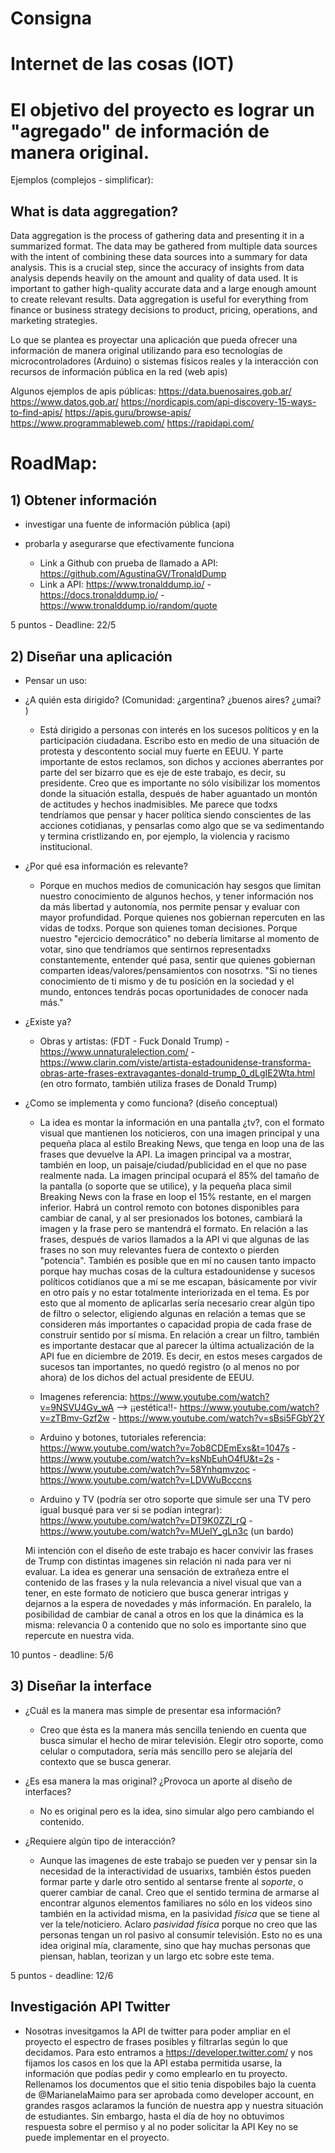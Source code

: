 # Consigna

# Internet de las cosas (IOT)
# El objetivo del proyecto es lograr un "agregado" de información de manera original.
Ejemplos (complejos - simplificar):

## What is data aggregation?
Data aggregation is the process of gathering data and presenting it in a summarized format. The data may be gathered from multiple data sources with the intent of combining these data sources into a summary for data analysis. This is a crucial step, since the accuracy of insights from data analysis depends heavily on the amount and quality of data used. It is important to gather high-quality accurate data and a large enough amount to create relevant results. Data aggregation is useful for everything from finance or business strategy decisions to product, pricing, operations, and marketing strategies.

Lo que se plantea es proyectar una aplicación que pueda ofrecer una información de manera original utilizando para eso tecnologías de microcontroladores (Arduino) o sistemas físicos reales y la interacción con recursos de información pública en la red (web apis)

Algunos ejemplos de apis públicas:
https://data.buenosaires.gob.ar/
https://www.datos.gob.ar/
https://nordicapis.com/api-discovery-15-ways-to-find-apis/
https://apis.guru/browse-apis/
https://www.programmableweb.com/
https://rapidapi.com/

# RoadMap:

## 1) Obtener información
+ investigar una fuente de información pública (api)
+ probarla y asegurarse que efectivamente funciona

    * Link a Github con prueba de llamado a API: https://github.com/AgustinaGV/TronaldDump
    * Link a API: https://www.tronalddump.io/ - https://docs.tronalddump.io/ - https://www.tronalddump.io/random/quote 

5 puntos - Deadline: 22/5


## 2) Diseñar una aplicación
+ Pensar un uso:
* ¿A quién esta dirigido? (Comunidad: ¿argentina? ¿buenos aires? ¿umai? )
    * Está dirigido a personas con interés en los sucesos políticos y en la participación ciudadana. Escribo esto en medio de una situación de protesta y descontento social muy fuerte en EEUU. Y parte importante de estos reclamos, son dichos y acciones aberrantes por parte del ser bizarro que es eje de este trabajo, es decir, su presidente. 
    Creo que es importante no sólo visibilizar los momentos donde la situación estalla, después de haber aguantado un montón de actitudes y hechos inadmisibles. Me parece que todxs tendríamos que pensar y hacer política siendo conscientes de las acciones cotidianas, y pensarlas como algo que se va sedimentando y termina cristlizando en, por ejemplo, la violencia y racismo institucional.

* ¿Por qué esa información es relevante?
    * Porque en muchos medios de comunicación hay sesgos que limitan nuestro conocimiento de algunos hechos, y tener información nos da más libertad y autonomía, nos permite pensar y evaluar con mayor profundidad. Porque quienes nos gobiernan repercuten en las vidas de todxs. Porque son quienes toman decisiones. Porque nuestro "ejercicio democrático" no debería limitarse al momento de votar, sino que tendríamos que sentirnos representadxs constantemente, entender qué pasa, sentir que quienes gobiernan comparten ideas/valores/pensamientos con nosotrxs.
    "Si no tienes conocimiento de ti mismo y de tu posición en la sociedad y el mundo, entonces tendrás pocas oportunidades de conocer nada más."

* ¿Existe ya?
    * Obras y artistas: (FDT - Fuck Donald Trump) - https://www.unnaturalelection.com/  - https://www.clarin.com/viste/artista-estadounidense-transforma-obras-arte-frases-extravagantes-donald-trump_0_dLgIE2Wta.html (en otro formato, también utiliza frases de Donald Trump)

* ¿Como se implementa y como funciona? (diseño conceptual)
    * La idea es montar la información en una pantalla ¿tv?, con el formato visual que mantienen los noticieros, con una imagen principal y una pequeña placa al estilo Breaking News, que tenga en loop una de las frases que devuelve la API. La imagen principal va a mostrar, también en loop, un paisaje/ciudad/publicidad en el que no pase realmente nada. La imagen principal ocupará el 85% del tamaño de la pantalla (o soporte que se utilice), y la pequeña placa simil Breaking News con la frase en loop el 15% restante, en el margen inferior. Habrá un control remoto con botones disponibles para cambiar de canal, y al ser presionados los botones, cambiará la imagen y la frase pero se mantendrá el formato.
    En relación a las frases, después de varios llamados a la API vi que algunas de las frases no son muy relevantes fuera de contexto o pierden "potencia". También es posible que en mí no causen tanto impacto porque hay muchas cosas de la cultura estadounidense y sucesos políticos cotidianos que a mí se me escapan, básicamente por vivir en otro país y no estar totalmente interiorizada en el tema. Es por esto que al momento de aplicarlas sería necesario crear algún tipo de filtro o selector, eligiendo algunas en relación a temas que se consideren más importantes o capacidad propia de cada frase de construir sentido por sí misma. En relación a crear un filtro, también es importante destacar que al parecer la última actualización de la API fue en diciembre de 2019. Es decir, en estos meses cargados de sucesos tan importantes, no quedó registro (o al menos no por ahora) de los dichos del actual presidente de EEUU.

    * Imagenes referencia: https://www.youtube.com/watch?v=9NSVU4Gv_wA --> ¡¡estética!!- https://www.youtube.com/watch?v=zTBmv-Gzf2w - https://www.youtube.com/watch?v=sBsi5FGbY2Y 

    * Arduino y botones, tutoriales referencia: https://www.youtube.com/watch?v=7ob8CDEmExs&t=1047s - https://www.youtube.com/watch?v=ksNbEuhO4fU&t=2s - https://www.youtube.com/watch?v=58Ynhqmvzoc - https://www.youtube.com/watch?v=LDVWuBcccns 
    * Arduino y TV (podría ser otro soporte que simule ser una TV pero igual busqué para ver si se podían integrar): https://www.youtube.com/watch?v=DT9K0ZZl_rQ - https://www.youtube.com/watch?v=MUeIY_gLn3c (un bardo)

    Mi intención con el diseño de este trabajo es hacer convivir las frases de Trump con distintas imagenes sin relación ni nada para ver ni evaluar. La idea es generar una sensación de extrañeza entre el contenido de las frases y la nula relevancia a nivel visual que van a tener, en este formato de noticiero que busca generar intrigas y dejarnos a la espera de novedades y más información. En paralelo, la posibilidad de cambiar de canal a otros en los que la dinámica es la misma: relevancia 0 a contenido que no solo es importante sino que repercute en nuestra vida.

10 puntos - deadline: 5/6


## 3) Diseñar la interface
* ¿Cuál es la manera mas simple de presentar esa información?
    * Creo que ésta es la manera más sencilla teniendo en cuenta que busca simular el hecho de mirar televisión. Elegir otro soporte, como celular o computadora, sería más sencillo pero se alejaría del contexto que se busca generar.

* ¿Es esa manera la mas original? ¿Provoca un aporte al diseño de interfaces?
    * No es original pero es la idea, sino simular algo pero cambiando el contenido.

* ¿Requiere algún tipo de interacción?
    * Aunque las imagenes de este trabajo se pueden ver y pensar sin la necesidad de la interactividad de usuarixs, también éstos pueden formar parte y darle otro sentido al sentarse frente al *soporte*, o querer cambiar de canal. Creo que el sentido termina de armarse al encontrar algunos elementos familiares no sólo en los videos sino también en la actividad misma, en la pasividad *física* que se tiene al ver la tele/noticiero.
    Aclaro *pasividad física* porque no creo que las personas tengan un rol pasivo al consumir televisión. Esto no es una idea original mía, claramente, sino que hay muchas personas que piensan, hablan, teorizan y un largo etc sobre este tema.


5 puntos - deadline: 12/6

## Investigación API Twitter 
* Nosotras invesitgamos la API de twitter para poder ampliar en el proyecto el espectro de frases posibles y filtrarlas según lo que decidamos. Para esto entramos a https://developer.twitter.com/ y nos fijamos los casos en los que la API estaba permitida usarse, la información que podías pedir y como emplearlo en tu proyecto. Rellenamos los documentos que el sitio tenia dispobiles bajo la cuenta de @MarianelaMaimo para ser aprobada como developer account, en grandes rasgos aclaramos la función de nuestra app y nuestra situación de estudiantes. Sin embargo, hasta el día de hoy no obtuvimos respuesta sobre el permiso y al no poder solicitar la API Key no se puede implementar en el proyecto.